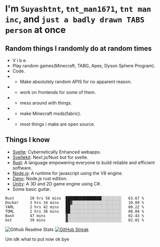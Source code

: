 
# I'm `Suyashtnt`, `tnt_man1671`, `tnt man inc`, and `just a badly drawn TABS person` at once

## Random things I randomly do at random times

 - V i b e.
 - Play random games(Minecraft, TABG, Apex, Dyson Sphere Program).
 - Code.
 -  - Make absolutely random APIS for no apparent reason.
 -  - work on frontends for some of them.
 -  - mess around with things.
 -  - make Minecraft mods(fabric).
 -  - most things i make are open source.

## Things I know
- [Svelte](https://svelte.dev/): Cybernetically Enhanced webapps.
- [Sveltekit](https://kit.svelte.dev/): Next.js/Nuxt but for svelte.
- [Rust](https://www.rust-lang.org/): A language empowering everyone to build reliable and efficient software.
- [Node.js](https://nodejs.org/en/): A runtime for javascript using the V8 engine.
- [Deno](https://deno.land/): Node.js rust edition.
- [Unity](https://unity.com/): A 3D and 2D game engine using C#.
- Some basic guitar.
 
<!--START_SECTION:waka-->

```text
Rust       20 hrs 56 mins  ████████████████░░░░░░░░░   63.67 %
Docker     3 hrs 34 mins   ██▓░░░░░░░░░░░░░░░░░░░░░░   10.89 %
YAML       2 hrs 42 mins   ██░░░░░░░░░░░░░░░░░░░░░░░   08.22 %
TOML       2 hrs 38 mins   ██░░░░░░░░░░░░░░░░░░░░░░░   08.04 %
Bash       47 mins         ▓░░░░░░░░░░░░░░░░░░░░░░░░   02.43 %
bot        39 mins         ▓░░░░░░░░░░░░░░░░░░░░░░░░   02.01 %
```

<!--END_SECTION:waka-->

![Github Readme Stats](https://github-readme-stats.vercel.app/api?username=Suyashtnt&show_icons=true&bg_color=161320&text_color=D9E0EE&icon_color=DDB6F2&title_color=96CDFB)
[![GitHub Streak](http://github-readme-streak-stats.herokuapp.com?user=Suyashtnt&theme=onedark&date_format=j%20M%5B%20Y%5D&background=161320&ring=96CDFB&currStreakLabel=96CDFB&fire=DDB6F2&currStreakNum=D9E0EE&sideLabels=D9E0EE&sideNums=D9E0EE&dates=E8A2AF&border=D9E0EE)](https://git.io/streak-stats)

Um idk what to put now ok bye
